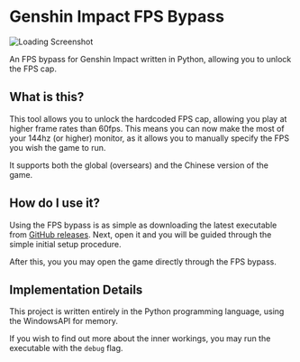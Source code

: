 # Genshin Impact FPS Bypass
![Loading Screenshot](https://github.com/RealistikDash/genshin-fps-py/assets/36131887/1ec431ab-1ac3-441f-ae15-b35d71ec0903)

 An FPS bypass for Genshin Impact written in Python, allowing you to unlock the FPS cap.

 ## What is this?
 This tool allows you to unlock the hardcoded FPS cap, allowing you play at higher frame rates than 60fps.
 This means you can now make the most of your 144hz (or higher) monitor, as it allows you to manually specify the FPS you wish the game to run.
 
 It supports both the global (oversears) and the Chinese version of the game.
 
 ## How do I use it?
 Using the FPS bypass is as simple as downloading the latest executable from [GitHub releases](https://github.com/RealistikDash/genshin-fps-bypass/releases/).
 Next, open it and you will be guided through the simple initial setup procedure.
 
 After this, you you may open the game directly through the FPS bypass.

## Implementation Details
This project is written entirely in the Python programming language, using the WindowsAPI for memory.

If you wish to find out more about the inner workings, you may run the executable with the `debug` flag.
